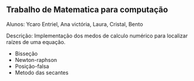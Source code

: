 ## Trabalho de Matematica para computação

Alunos: Ycaro Entriel, Ana victória, Laura, Cristal, Bento

Descrição: Implementação dos medos de calculo numérico para localizar raízes de uma equação.
- Bisseção
- Newton-raphson
- Posição-falsa
- Metodo das secantes
